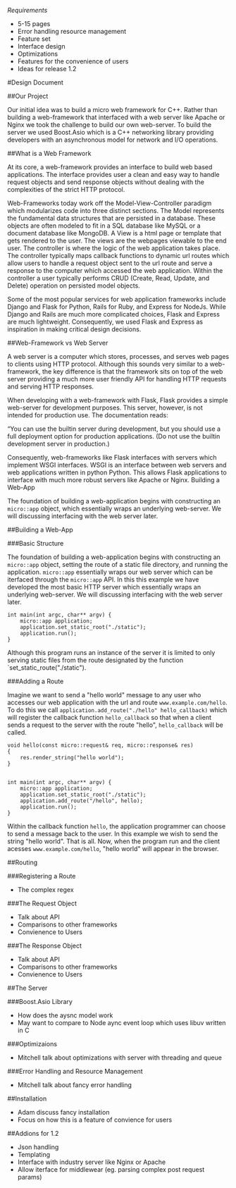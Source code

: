 *Requirements*
- 5-15 pages
- Error handling resource management
- Feature set
- Interface design
- Optimizations
- Features for the convenience of users
- Ideas for release 1.2

#Design Document

##Our Project

Our initial idea was to build a micro web framework for C++. Rather than building a web-framework that interfaced with a web server like Apache or Nginx we took the challenge to build our own web-server. To build the server we used Boost.Asio which is a C++ networking library providing developers with an asynchronous model for network and I/O operations.


##What is a Web Framework

At its core, a web-framework provides an interface to build web based applications. The interface provides user a clean and easy way to handle request objects and send response objects without dealing with the complexities of the strict HTTP protocol. 

Web-Frameworks today work off the Model-View-Controller paradigm which modularizes code into three distinct sections. The Model represents the fundamental data structures that are persisted in a database. These objects are often modeled to fit in a SQL database like MySQL or a document database like MongoDB. A View is a html page or template that gets rendered to the user. The views are the webpages viewable to the end user. The controller is where the logic of the web application takes place. The controller typically maps callback functions to dynamic url routes which allow users to handle a request object sent to the url route and serve a response to the computer which accessed the web application. Within the controller a user typically performs CRUD (Create, Read, Update, and Delete) operation on persisted model objects. 


Some of the most popular services for web application frameworks include Django and Flask for Python, Rails for Ruby, and Express for NodeJs. While Django and Rails are much more complicated choices, Flask and Express are much lightweight. Consequently, we used Flask and Express as inspiration in making critical design decisions.

##Web-Framework vs Web Server

A web server is a computer which stores, processes, and serves web pages to clients using HTTP protocol. Although this sounds very similar to a web-framework, the key difference is that the framework sits on top of the web server providing a much more user friendly API for handling HTTP requests and serving HTTP responses.

When developing with a web-framework with Flask, Flask provides a simple web-server for development purposes. This server, however, is not intended for production use. The documentation reads:

“You can use the builtin server during development, but you should use a full deployment option for production applications. (Do not use the builtin development server in production.)  

Consequently, web-frameworks like Flask interfaces with servers which implement WSGI interfaces. WSGI is an interface between web servers and web applications written in python Python. This allows Flask applications to interface with much more robust servers like Apache or Nginx. 
Building a Web-App

The foundation of building a web-application begins with constructing an `micro::app` object, which essentially wraps an underlying web-server. We will discussing interfacing with the web  server later. 

##Building a Web-App

###Basic Structure

The foundation of building a web-application begins with constructing an `micro::app` object, setting the route of a static file directory, and running the application. `micro::app` essentially wraps our web server which can be iterfaced through the `micro::app` API. In this this example we have developed the most basic HTTP server which essentially wraps an underlying web-server. We will discussing interfacing with the web server later. 

```
int main(int argc, char** argv) {
    micro::app application;
    application.set_static_root("./static");
    application.run();
}
```

Although this program runs an instance of the server it is limited to only serving static files from the route designated by the function `set_static_route("./static"). 

###Adding a Route

Imagine we want to send a "hello world" message to any user who accesses our web application with the url and route `www.example.com/hello`. To do this we call `application.add_route("./hello" hello_callback)` which will register the callback function `hello_callback` so that when a client sends a request to the server with the route "hello", `hello_callback` will be called.

```
void hello(const micro::request& req, micro::response& res)
{
    res.render_string("hello world");
}


int main(int argc, char** argv) {
    micro::app application;
    application.set_static_root("./static");
    application.add_route("/hello", hello);
    application.run();
}
```

Within the callback function `hello`, the application programmer can choose to send a message back to the user. In this example we wish to send the string "hello world". That is all. Now, when the program run and the client acesses `www.example.com/hello`, "hello world" will appear in the browser.  

##Routing

###Registering a Route
- The complex regex

###The Request Object
- Talk about API 
- Comparisons to other frameworks
- Convienence to Users

###The Response Object
- Talk about API 
- Comparisons to other frameworks
- Convienence to Users

##The Server

###Boost.Asio Library
- How does the aysnc model work
- May want to compare to Node aync event loop which uses libuv written in C

###Optimizaions
- Mitchell talk about optimizations with server with threading and queue

###Error Handling and Resource Management
- Mitchell talk about fancy error handling

##Installation
- Adam discuss fancy installation
- Focus on how this is a feature of convience for users

##Addions for 1.2
- Json handling
- Templating
- Interface with industry server like Nginx or Apache
- Allow iterface for middlewear (eg. parsing complex post request params)


